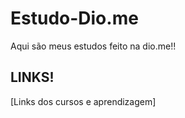 # Estudo-Dio.me
Aqui são meus estudos feito na dio.me!!

## LINKS!
[Links dos cursos e aprendizagem] 

